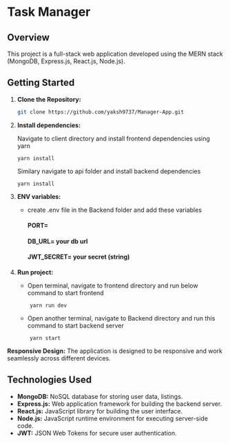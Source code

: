 # Task Manager

## Overview

This project is a full-stack web application developed using the MERN stack (MongoDB, Express.js, React.js, Node.js).

## Getting Started

1. **Clone the Repository:**

   ```bash
   git clone https://github.com/yaksh9737/Manager-App.git

   ```

2. **Install dependencies:**

   Navigate to client directory and install frontend dependencies using yarn

   ```
   yarn install
   ```

   Similary navigate to api folder and install backend dependencies

   ```
   yarn install
   ```

3. **ENV variables:**

   - create .env file in the Backend folder and add these variables

     #### PORT= 

     #### DB_URL= your db url

     #### JWT_SECRET= your secret (string)


4. **Run project:**
   - Open terminal, navigate to frontend directory and run below command to start frontend
   ```
       yarn run dev
   ```
   - Open another terminal, navigate to Backend directory and run this command to start backend server
   ```
       yarn start

 **Responsive Design:** The application is designed to be responsive and work seamlessly across different devices.

## Technologies Used

- **MongoDB:** NoSQL database for storing user data, listings.
- **Express.js:** Web application framework for building the backend server.
- **React.js:** JavaScript library for building the user interface.
- **Node.js:** JavaScript runtime environment for executing server-side code.
- **JWT:** JSON Web Tokens for secure user authentication.
